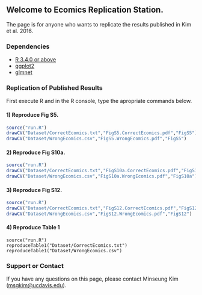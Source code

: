 ## Welcome to Ecomics Replication Station.

The page is for anyone who wants to replicate the results published in Kim et al. 2016. 

### Dependencies

- [R 3.4.0 or above](https://www.r-project.org/)
- [ggplot2](http://ggplot2.org/)
- [glmnet](https://cran.r-project.org/web/packages/glmnet/index.html)

### Replication of Published Results

First execute R and in the R console, type the apropriate commands below.

#### 1) Reproduce Fig S5.

```R
source("run.R")
drawCV("Dataset/CorrectEcomics.txt","FigS5.CorrectEcomics.pdf","FigS5")
drawCV("Dataset/WrongEcomics.csv","FigS5.WrongEcomics.pdf","FigS5")
```

#### 2) Reproduce Fig S10a.

```R
source("run.R")
drawCV("Dataset/CorrectEcomics.txt","FigS10a.CorrectEcomics.pdf","FigS10a")
drawCV("Dataset/WrongEcomics.csv","FigS10a.WrongEcomics.pdf","FigS10a")
```

#### 3) Reproduce Fig S12.

```R
source("run.R")
drawCV("Dataset/CorrectEcomics.txt","FigS12.CorrectEcomics.pdf","FigS12")
drawCV("Dataset/WrongEcomics.csv","FigS12.WrongEcomics.pdf","FigS12")
```

#### 4) Reproduce Table 1

```
source("run.R")
reproduceTable1("Dataset/CorrectEcomics.txt")
reproduceTable1("Dataset/WrongEcomics.csv")
```

### Support or Contact

If you have any questions on this page, please contact Minseung Kim (msgkim@ucdavis.edu).
